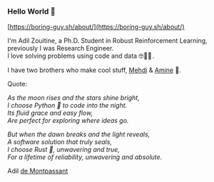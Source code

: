 ### Hello World 👋
[https://boring-guy.sh/about/](https://boring-guy.sh/about/)

I'm Adil Zouitine, a Ph.D. Student in Robust Reinforcement Learning, previously I was Research Engineer.<br />
I love solving problems using code and data 🤓👨‍💻 .<br />

I have two brothers who make cool stuff, [Mehdi](https://github.com/MehdiZouitine) & [Amine](https://github.com/AmineZouitine) 🤩.

Quote:

*As the moon rises and the stars shine bright,* <br />
*I choose Python 🐍 to code into the night.* <br />
*Its fluid grace and easy flow,* <br />
*Are perfect for exploring where ideas go.* <br />



*But when the dawn breaks and the light reveals,* <br />
*A software solution that truly seals,* <br />
*I choose Rust 	🦀, unwavering and true,* <br />
*For a lifetime of reliability, unwavering and absolute.*

Adil [de Montpassant](https://www.wikiwand.com/en/Guy%20de%20Maupassant)

